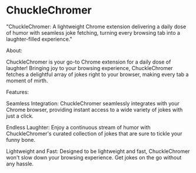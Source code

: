 # ChuckleChromer
"ChuckleChromer: A lightweight Chrome extension delivering a daily dose of humor with seamless joke fetching, turning every browsing tab into a laughter-filled experience."

About: 

ChuckleChromer is your go-to Chrome extension for a daily dose of laughter! Bringing joy to your browsing experience, ChuckleChromer fetches a delightful array of jokes right to your browser, making every tab a moment of mirth.

Features:

Seamless Integration: ChuckleChromer seamlessly integrates with your Chrome browser, providing instant access to a wide variety of jokes with just a click.

Endless Laughter: Enjoy a continuous stream of humor with ChuckleChromer's curated collection of jokes that are sure to tickle your funny bone.

Lightweight and Fast: Designed to be lightweight and fast, ChuckleChromer won't slow down your browsing experience. Get jokes on the go without any hassle.
